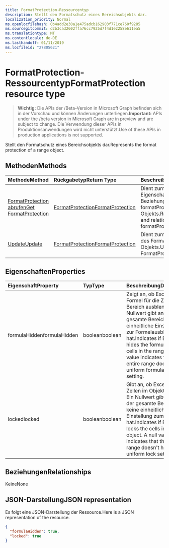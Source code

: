 ```yaml
---
title: FormatProtection-Ressourcentyp
description: Stellt den Formatschutz eines Bereichsobjekts dar.
localization_priority: Normal
ms.openlocfilehash: 0b4add2e30a1e475adcb162903f771ce760f9285
ms.sourcegitcommit: d2b3ca32602ffa76cc7925d7f4d1e2258e611ea5
ms.translationtype: MT
ms.contentlocale: de-DE
ms.lasthandoff: 01/11/2019
ms.locfileid: "27805621"
---
```

# <a name="formatprotection-resource-type"></a><span data-ttu-id="ae75e-103">FormatProtection-Ressourcentyp</span><span class="sxs-lookup"><span data-stu-id="ae75e-103">FormatProtection resource type</span></span>

> <span data-ttu-id="ae75e-104">**Wichtig:** Die APIs der /Beta-Version in Microsoft Graph befinden sich in der Vorschau und können Änderungen unterliegen.</span><span class="sxs-lookup"><span data-stu-id="ae75e-104">**Important:** APIs under the /beta version in Microsoft Graph are in preview and are subject to change.</span></span> <span data-ttu-id="ae75e-105">Die Verwendung dieser APIs in Produktionsanwendungen wird nicht unterstützt.</span><span class="sxs-lookup"><span data-stu-id="ae75e-105">Use of these APIs in production applications is not supported.</span></span>

<span data-ttu-id="ae75e-106">Stellt den Formatschutz eines Bereichsobjekts dar.</span><span class="sxs-lookup"><span data-stu-id="ae75e-106">Represents the format protection of a range object.</span></span>


## <a name="methods"></a><span data-ttu-id="ae75e-107">Methoden</span><span class="sxs-lookup"><span data-stu-id="ae75e-107">Methods</span></span>

| <span data-ttu-id="ae75e-108">Methode</span><span class="sxs-lookup"><span data-stu-id="ae75e-108">Method</span></span>           | <span data-ttu-id="ae75e-109">Rückgabetyp</span><span class="sxs-lookup"><span data-stu-id="ae75e-109">Return Type</span></span>    |<span data-ttu-id="ae75e-110">Beschreibung</span><span class="sxs-lookup"><span data-stu-id="ae75e-110">Description</span></span>|
|:---------------|:--------|:----------|
|[<span data-ttu-id="ae75e-111">FormatProtection abrufen</span><span class="sxs-lookup"><span data-stu-id="ae75e-111">Get FormatProtection</span></span>](../api/formatprotection-get.md) | [<span data-ttu-id="ae75e-112">FormatProtection</span><span class="sxs-lookup"><span data-stu-id="ae75e-112">FormatProtection</span></span>](formatprotection.md) |<span data-ttu-id="ae75e-113">Dient zum Lesen der Eigenschaften und der Beziehungen des formatProtection-Objekts.</span><span class="sxs-lookup"><span data-stu-id="ae75e-113">Read properties and relationships of formatProtection object.</span></span>|
|[<span data-ttu-id="ae75e-114">Update</span><span class="sxs-lookup"><span data-stu-id="ae75e-114">Update</span></span>](../api/formatprotection-update.md) | [<span data-ttu-id="ae75e-115">FormatProtection</span><span class="sxs-lookup"><span data-stu-id="ae75e-115">FormatProtection</span></span>](formatprotection.md)  |<span data-ttu-id="ae75e-116">Dient zum Aktualisieren des FormatProtection-Objekts.</span><span class="sxs-lookup"><span data-stu-id="ae75e-116">Update FormatProtection object.</span></span> |

## <a name="properties"></a><span data-ttu-id="ae75e-117">Eigenschaften</span><span class="sxs-lookup"><span data-stu-id="ae75e-117">Properties</span></span>
| <span data-ttu-id="ae75e-118">Eigenschaft</span><span class="sxs-lookup"><span data-stu-id="ae75e-118">Property</span></span>     | <span data-ttu-id="ae75e-119">Typ</span><span class="sxs-lookup"><span data-stu-id="ae75e-119">Type</span></span>   |<span data-ttu-id="ae75e-120">Beschreibung</span><span class="sxs-lookup"><span data-stu-id="ae75e-120">Description</span></span>|
|:---------------|:--------|:----------|
|<span data-ttu-id="ae75e-121">formulaHidden</span><span class="sxs-lookup"><span data-stu-id="ae75e-121">formulaHidden</span></span>|<span data-ttu-id="ae75e-122">boolean</span><span class="sxs-lookup"><span data-stu-id="ae75e-122">boolean</span></span>|<span data-ttu-id="ae75e-p102">Zeigt an, ob Excel die Formel für die Zellen im Bereich ausblendet. Ein Nullwert gibt an, dass der gesamte Bereich keine einheitliche Einstellung zur Formelausblendung hat.</span><span class="sxs-lookup"><span data-stu-id="ae75e-p102">Indicates if Excel hides the formula for the cells in the range. A null value indicates that the entire range doesn't have uniform formula hidden setting.</span></span>|
|<span data-ttu-id="ae75e-125">locked</span><span class="sxs-lookup"><span data-stu-id="ae75e-125">locked</span></span>|<span data-ttu-id="ae75e-126">boolean</span><span class="sxs-lookup"><span data-stu-id="ae75e-126">boolean</span></span>|<span data-ttu-id="ae75e-p103">Gibt an, ob Excel die Zellen im Objekt sperrt. Ein Nullwert gibt an, dass der gesamte Bereich keine einheitliche Einstellung zum Sperren hat.</span><span class="sxs-lookup"><span data-stu-id="ae75e-p103">Indicates if Excel locks the cells in the object. A null value indicates that the entire range doesn't have uniform lock setting.</span></span>|

## <a name="relationships"></a><span data-ttu-id="ae75e-129">Beziehungen</span><span class="sxs-lookup"><span data-stu-id="ae75e-129">Relationships</span></span>
<span data-ttu-id="ae75e-130">Keine</span><span class="sxs-lookup"><span data-stu-id="ae75e-130">None</span></span>


## <a name="json-representation"></a><span data-ttu-id="ae75e-131">JSON-Darstellung</span><span class="sxs-lookup"><span data-stu-id="ae75e-131">JSON representation</span></span>

<span data-ttu-id="ae75e-132">Es folgt eine JSON-Darstellung der Ressource.</span><span class="sxs-lookup"><span data-stu-id="ae75e-132">Here is a JSON representation of the resource.</span></span>

<!-- {
  "blockType": "resource",
  "optionalProperties": [

  ],
  "@odata.type": "microsoft.graph.formatProtection"
}-->

```json
{
  "formulaHidden": true,
  "locked": true
}

```

<!-- uuid: 8fcb5dbc-d5aa-4681-8e31-b001d5168d79
2015-10-25 14:57:30 UTC -->
<!-- {
  "type": "#page.annotation",
  "description": "FormatProtection resource",
  "keywords": "",
  "section": "documentation",
  "tocPath": ""
}-->
